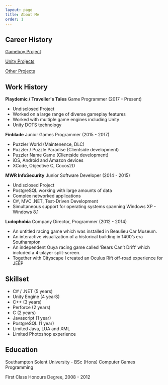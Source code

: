 ```yaml
---
layout: page
title: About Me
order: 1
---
```


## Career History

[Gameboy Project][gameboy-proj]

[Unity Projects][unity-proj]

[Other Projects][other-proj]

[gameboy-proj]: https://theadrain.github.io/portfolio/gameboy
[unity-proj]: https://theadrain.github.io/portfolio/unity-projects
[other-proj]: https://theadrain.github.io/portfolio/other-projects

## Work History

**Playdemic / Traveller's Tales** Game Programmer (2017 - Present)
- Undisclosed Project
- Worked on a large range of diverse gameplay features
- Worked with multiple game engines including Unity
- Unity DOTS technology

**Finblade** Junior Games Programmer (2015 - 2017)
- Puzzler World (Maintenence, DLC)
- Puzzler / Puzzle Paradise (Clientside development)
- Puzzler Name Game (Clientside development)
- iOS, Android and Amazon devices
- XCode, Objective C, Cocos2D

**MWR InfoSecurity** Junior Software Developer (2014 - 2015)
- Undisclosed Project
- PostgreSQL working with large amounts of data
- Complex networked applications
- C#, MVC .NET, Test-Driven Development
- Simultaneous support for operating systems spanning Windows XP - Windows 8.1

**Ludophobia** Company Director, Programmer (2012 - 2014)
- An untitled racing game which was installed in Beaulieu Car Museum.
- An interactive visualization of a historical building in 1400’s era Southampton
- An independent Ouya racing game called ‘Bears Can’t Drift’ which included a 4-player split-screen.
- Together with Cityscape I created an Oculus Rift off-road experience for JEEP


## Skillset

* C# / .NET (5 years)
* Unity Engine (4 yearS)
* C++ (3 years)
* Perforce (2 years)
* C (2 years)
* Javascript (1 year)
* PostgreSQL (1 year)
* Limited Java, LUA and XML
* Limited Photoshop experience

## Education

Southampton Solent University - BSc (Hons) Computer Games Programming

First Class Honours Degree, 2008 - 2012
